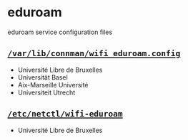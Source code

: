 # eduroam

eduroam service configuration files

## [`/var/lib/connman/wifi_eduroam.config`](https://raw.githubusercontent.com/aureooms/eduroam/master/var/lib/connman/wifi_eduroam.config)

  - Université Libre de Bruxelles
  - Universität Basel
  - Aix-Marseille Université
  - Universiteit Utrecht


## [`/etc/netctl/wifi-eduroam`](https://raw.githubusercontent.com/aureooms/eduroam/master/etc/netctl/wifi-eduroam)

  - Université Libre de Bruxelles
